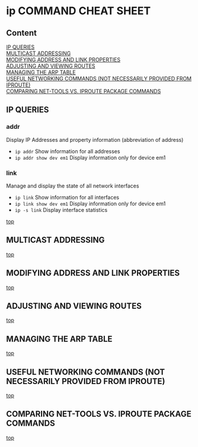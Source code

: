 # ip COMMAND CHEAT SHEET

## Content <a name="content"/>
[IP QUERIES](#IP_QUERIES)\
[MULTICAST ADDRESSING](#MULTICAST_ADDRESSING)\
[MODIFYING ADDRESS AND LINK PROPERTIES](#MODIF_ADDR_AND_LINK_PROP)\
[ADJUSTING AND VIEWING ROUTES](#UPDATE_VIEW_ROUTES)\
[MANAGING THE ARP TABLE](#MANAGE_ARP_TABLE)\
[USEFUL NETWORKING COMMANDS (NOT NECESSARILY PROVIDED FROM IPROUTE)](#USEFULL_NETWORKIG_COMMANDS)\
[COMPARING NET-TOOLS VS. IPROUTE PACKAGE COMMANDS](#COMPARING_NET-TOOLS_VS_IPROUTE)



## IP QUERIES <a name="IP_QUERIES"/>
### addr
Display IP Addresses and property information (abbreviation of address)
* `ip addr` Show information for all addresses
* `ip addr show dev em1` Display information only for device em1

### link
Manage and display the state of all network interfaces
* `ip link` Show information for all interfaces
* `ip link show dev em1` Display information only for device em1
* `ip -s link` Display interface statistics

[top](#content)
## MULTICAST ADDRESSING <a name="MULTICAST_ADDRESSING"/>

[top](#content)
## MODIFYING ADDRESS AND LINK PROPERTIES <a name="MODIF_ADDR_AND_LINK_PROP"/>

[top](#content)
## ADJUSTING AND VIEWING ROUTES <a name="UPDATE_VIEW_ROUTES"/>

[top](#content)
## MANAGING THE ARP TABLE <a name="MANAGE_ARP_TABLE"/>

[top](#content)
## USEFUL NETWORKING COMMANDS (NOT NECESSARILY PROVIDED FROM IPROUTE) <a name="USEFULL_NETWORKIG_COMMANDS"/>

[top](#content)
## COMPARING NET-TOOLS VS. IPROUTE PACKAGE COMMANDS <a name="COMPARING_NET-TOOLS_VS_IPROUTE"/>

[top](#content)
